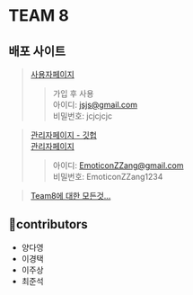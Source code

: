# TEAM 8

## 배포 사이트

> [사용자페이지](https://luminous-mandazi-e5ba79.netlify.app)
>> 가입 후 사용  
>> 아이디: jsjs@gmail.com  
>> 비밀번호: jcjcjcjc

> [관리자페이지 - 깃헙](https://github.com/chlwnstjr94/KDT-JS-Team8_manager-page)  
> [관리자페이지](https://lovely-queijadas-a67809.netlify.app)
>> 아이디: EmoticonZZang@gmail.com  
>> 비밀번호: EmoticonZZang1234

> [Team8에 대한 모든것...](https://www.notion.so/VUE-TEAM8-32b4c361ac774fe2be713155a710bb14)

## 👷contributors

- 양다영
- 이경택
- 이주상
- 최준석
